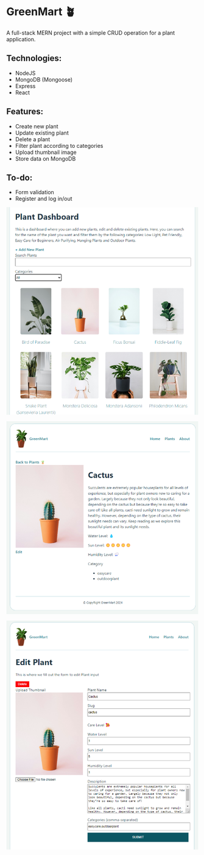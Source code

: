 # GreenMart 🪴
A full-stack MERN project with a simple CRUD operation for a plant application.

## Technologies:
* NodeJS
* MongoDB (Mongoose)
* Express 
* React

## Features:
* Create new plant
* Update existing plant
* Delete a plant
* Filter plant according to categories
* Upload thumbnail image
* Store data on MongoDB

## To-do:
* Form validation
* Register and log in/out


![Preview](./client/src/assets/screenshot-plants.png)


![Preview](./client/src/assets/screenshot-singleplant.png)


![Preview](./client/src/assets/screenshot-editplant.png)